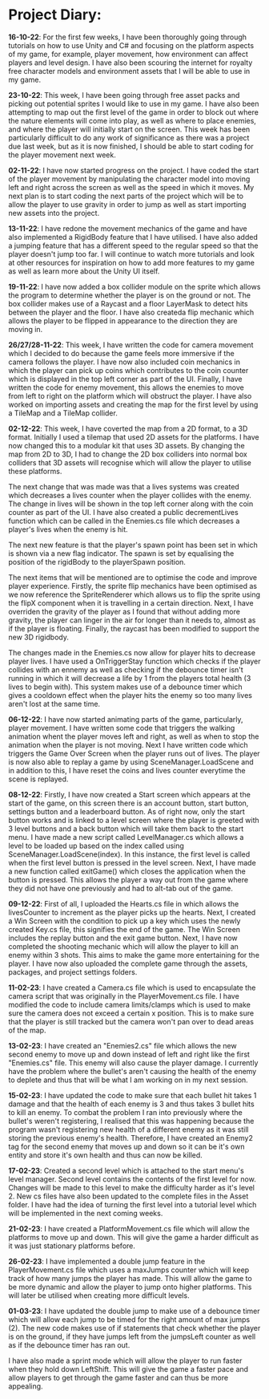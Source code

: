 # Project Diary:

**16-10-22**: For the first few weeks, I have been thoroughly going through tutorials on how to use Unity and C# and focusing on the platform aspects of my game, for example, player movement, how environment can affect players and level design. I have also been scouring the internet for royalty free character models and environment assets that I will be able to use in my game.

**23-10-22**: This week, I have been going through free asset packs and picking out potential sprites I would like to use in my game. I have also been attempting to map out the first level of the game in order to block out where the nature elements will come into play, as well as where to place enemies, and where the player will initially start on the screen. This week has been particularly difficult to do any work of significance as there was a project due last week, but as it is now finished, I should be able to start coding for the player movement next week. 

**02-11-22**: I have now started progress on the project. I have coded the start of the player movement by manipulating the character model into moving left and right across the screen as well as the speed in which it moves. My next plan is to start coding the next parts of the project which will be to allow the player to use gravity in order to jump as well as start importing new assets into the project. 

**13-11-22**: I have redone the movement mechanics of the game and have also implemented a RigidBody feature that I have utilised. I have also added a jumping feature that has a different speed to the regular speed so that the player doesn't jump too far. I will continue to watch more tutorials and look at other resources for inspiration on how to add more features to my game as well as learn more about the Unity UI itself. 

**19-11-22**: I have now added a box collider module on the sprite which allows the program to determine whether the player is on the ground or not. The box collider makes use of a Raycast and a floor LayerMask to detect hits between the player and the floor. I have also createda flip mechanic which allows the player to be flipped in appearance to the direction they are moving in. 

**26/27/28-11-22**: This week, I have written the code for camera movement which I decided to do because the game feels more immersive if the camera follows the player. I have now also included coin mechanics in which the player can pick up coins which contributes to the coin counter which is displayed in the top left corner as part of the UI. Finally, I have written the code for enemy movement, this allows the enemies to move from left to right on the platform which will obstruct the player. I have also worked on importing assets and creating the map for the first level by using a TileMap and a TileMap collider. 

**02-12-22**: This week, I have coverted the map from a 2D format, to a 3D format. Initially I used a tilemap that used 2D assets for the platforms. I have now changed this to a modular kit that uses 3D assets. By changing the map from 2D to 3D, I had to change the 2D box colliders into normal box colliders that 3D assets will recognise which will allow the player to utilise these platforms. 

The next change that was made was that a lives systems was created which decreases a lives counter when the player collides with the enemy. The change in lives will be shown in the top left corner along with the coin counter as part of the UI. I have also created a public decrementLives function which can be called in the Enemies.cs file which decreases a player's lives when the enemy is hit. 

The next new feature is that the player's spawn point has been set in which is shown via a new flag indicator. The spawn is set by equalising the position of the rigidBody to the playerSpawn position. 

The next items that will be mentioned are to optimise the code and improve player experience. Firstly, the sprite flip mechanics have been optimised as we now reference the SpriteRenderer which allows us to flip the sprite using the flipX component when it is travelling in a certain direction. Next, I have overriden the gravity of the player as I found that without adding more gravity, the player can linger in the air for longer than it needs to, almost as if the player is floating. Finally, the raycast has been modified to support the new 3D rigidbody. 

The changes made in the Enemies.cs now allow for player hits to decrease player lives. I have used a OnTriggerStay function which checks if the player collides with an ennemy as well as checking if the debounce timer isn't running in which it will decrease a life by 1 from the players total health (3 lives to begin with). This system makes use of a debounce timer which gives a cooldown effect when the player hits the enemy so too many lives aren't lost at the same time. 

**06-12-22**: I have now started animating parts of the game, particularly, player movement. I have written some code that triggers the walking animation whent the player moves left and right, as well as when to stop the animation when the player is not moving. Next I have written code which triggers the Game Over Screen when the player runs out of lives. The player is now also able to replay a game by using SceneManager.LoadScene and in addition to this, I have reset the coins and lives counter everytime the scene is replayed. 

**08-12-22**: Firstly, I have now created a Start screen which appears at the start of the game, on this screen there is an account button, start button, settings button and a leaderboard button. As of right now, only the start button works and is linked to a level screen where the player is greeted with 3 level buttons and a back button which will take them back to the start menu. I have made a new script called LevelManager.cs which allows a level to be loaded up based on the index called using SceneManager.LoadScene(index). In this instance, the first level is called when the first level button is pressed in the level screen. Next, I have made a new function called exitGame() which closes the application when the button is pressed. This allows the player a way out from the game where they did not have one previously and had to alt-tab out of the game. 

**09-12-22**: First of all, I uploaded the Hearts.cs file in which allows the livesCounter to increment as the player picks up the hearts. Next, I created a Win Screen with the condition to pick up a key which uses the newly created Key.cs file, this signifies the end of the game. The Win Screen includes the replay button and the exit game button. Next, I have now completed the shooting mechanic which will allow the player to kill an enemy within 3 shots. This aims to make the game more entertaining for the player. I have now also uploaded the complete game through the assets, packages, and project settings folders. 

**11-02-23**: I have created a Camera.cs file which is used to encapsulate the camera script that was originally in the PlayerMovement.cs file. I have modified the code to include camera limits/clamps which is used to make sure the camera does not exceed a certain x position. This is to make sure that the player is still tracked but the camera won't pan over to dead areas of the map.

**13-02-23**: I have created an "Enemies2.cs" file which allows the new second enemy to move up and down instead of left and right like the first "Enemies.cs" file. This enemy will also cause the player damage. I currently have the problem where the bullet's aren't causing the health of the enemy to deplete and thus that will be what I am working on in my next session.

**15-02-23**: I have updated the code to make sure that each bullet hit takes 1 damage and that the health of each enemy is 3 and thus takes 3 bullet hits to kill an enemy. To combat the problem I ran into previously where the bullet's weren't registering, I realised that this was happening because the program wasn't registering new health of a different enemy as it was still storing the previous enemy's health. Therefore, I have created an Enemy2 tag for the second enemy that moves up and down so it can be it's own entity and store it's own health and thus can now be killed.

**17-02-23**: Created a second level which is attached to the start menu's level manager. Second level contains the contents of the first level for now. Changes will be made to this level to make the difficulty harder as it's level 2. New cs files have also been updated to the complete files in the Asset folder. I have had the idea of turning the first level into a tutorial level which will be implemented in the next coming weeks.

**21-02-23**: I have created a PlatformMovement.cs file which will allow the platforms to move up and down. This will give the game a harder difficult as it was just stationary platforms before.

**26-02-23**: I have implemented a double jump feature in the PlayerMovement.cs file which uses a maxJumps counter which will keep track of how many jumps the player has made. This will allow the game to be more dynamic and allow the player to jump onto higher platforms. This will later be utilised when creating more difficult levels.

**01-03-23**: I have updated the double jump to make use of a debounce timer which will allow each jump to be timed for the right amount of max jumps (2). The new code makes use of if statements that check whether the player is on the ground, if they have jumps left from the jumpsLeft counter as well as if the debounce timer has ran out. 

I have also made a sprint mode which will allow the player to run faster when they hold down LeftShift. This will give the game a faster pace and allow players to get through the game faster and can thus be more appealing. 
